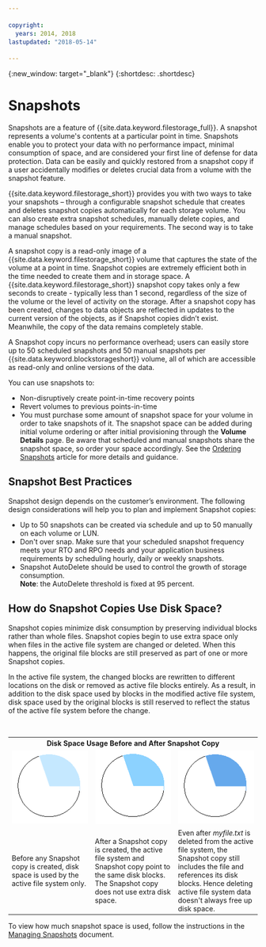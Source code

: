 ```yaml
---

copyright:
  years: 2014, 2018
lastupdated: "2018-05-14"

---
```

{:new_window: target="_blank"}
{:shortdesc: .shortdesc}

# Snapshots

Snapshots are a feature of {{site.data.keyword.filestorage_full}}. A snapshot represents a volume's contents at a particular point in time. Snapshots enable you to protect your data with no performance impact, minimal consumption of space, and are considered your first line of defense for data protection. Data can be easily and quickly restored from a snapshot copy if a user accidentally modifies or deletes crucial data from a volume with the snapshot feature.

{{site.data.keyword.filestorage_short}} provides you with two ways to take your snapshots – through a configurable snapshot schedule that creates and deletes snapshot copies automatically for each storage volume. You can also create extra snapshot schedules, manually delete copies, and manage schedules based on your requirements. The second way is to take a manual snapshot.

A snapshot copy is a read-only image of a {{site.data.keyword.filestorage_short}} volume that captures the state of the volume at a point in time. Snapshot copies are extremely efficient both in the time needed to create them and in storage space. A {{site.data.keyword.filestorage_short}} snapshot copy takes only a few seconds to create - typically less than 1 second, regardless of the size of the volume or the level of activity on the storage. After a snapshot copy has been created, changes to data objects are reflected in updates to the current version of the objects, as if Snapshot copies didn’t exist. Meanwhile, the copy of the data remains completely stable. 

A Snapshot copy incurs no performance overhead; users can easily store up to 50 scheduled snapshots and 50 manual snapshots per {{site.data.keyword.blockstorageshort}} volume, all of which are accessible as read-only and online versions of the data.

You can use snapshots to:

- Non-disruptively create point-in-time recovery points
- Revert volumes to previous points-in-time
- You must purchase some amount of snapshot space for your volume in order to take snapshots of it. The snapshot space can be added during initial volume ordering or after initial provisioning through the **Volume Details** page. Be aware that scheduled and manual snapshots share the snapshot space, so order your space accordingly. See the [Ordering Snapshots](ordering-snapshots.html) article for more details and guidance.

## Snapshot Best Practices
Snapshot design depends on the customer’s environment. The following design considerations will help you to plan and implement Snapshot copies: 
- Up to 50 snapshots can be created via schedule and up to 50 manually on each volume or LUN. 
- Don't over snap. Make sure that your scheduled snapshot frequency meets your RTO and RPO needs and your application business requirements by scheduling hourly, daily or weekly snapshots. 
- Snapshot AutoDelete should be used to control the growth of storage consumption. <br/>
    **Note**: the AutoDelete threshold is fixed at 95 percent.
    
## How do Snapshot Copies Use Disk Space?

Snapshot copies minimize disk consumption by preserving individual blocks rather than whole files. Snapshot copies begin to use extra space only when files in the active file system are changed or deleted. When this happens, the original file blocks are still preserved as part of one or more Snapshot copies.

In the active file system, the changed blocks are rewritten to different locations on the disk or removed as active file blocks entirely. As a result, in addition to the disk space used by blocks in the modified active file system, disk space used by the original blocks is still reserved to reflect the status of the active file system before the change.

<table>
    <colgroup>
      <col style="width: 33.3%;"/>
      <col style="width: 33.3%;"/>
      <col style="width: 33.3%;"/>
    </colgroup>
    <tbody>
      <tr>
        <th colspan="3" style="border: 0.0px;text-align: center;">Disk Space Usage Before and After Snapshot Copy</th>
     </tr><tr>
        <td style="border: 0.0px;text-align: center;"><img src="/images/bfcircle1.png" alt="Before Snapshot Copy"></td>
        <td style="border: 0.0px;text-align: center;"><img src="/images/bfcircle3.png" alt="After Snapshot Copy"></td>
        <td style="border: 0.0px;text-align: center;"><img src="/images/bfcircle2.png" alt="Changes after Snapshot Copy"></td>
     </tr><tr>
        <td style="border: 0.0px;">Before any Snapshot copy is created, disk space is used by the active file system only.</td>
        <td style="border: 0.0px;">After a Snapshot copy is created, the active file system and Snapshot copy point to the same disk blocks. The Snapshot copy does not use extra disk space.</td>
        <td style="border: 0.0px;">Even after <i>myfile.txt</i> is deleted from the active file system, the Snapshot copy still includes the file and references its disk blocks. Hence deleting active file system data doesn't always free up disk space.</td>
      </tr>
    </tbody>
</table>

To view how much snapshot space is used, follow the instructions in the [Managing Snapshots](working-with-snapshots.html) document.
